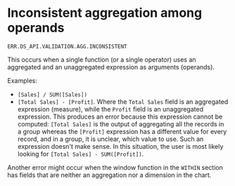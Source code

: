 # Inconsistent aggregation among operands

`ERR.DS_API.VALIDATION.AGG.INCONSISTENT`

This occurs when a single function (or a single operator)uses an aggregated and an unaggregated expression as arguments (operands).

Examples:

- `[Sales] / SUM([Sales])`
- `[Total Sales] - [Profit]`. Where the `Total Sales` field is an aggregated expression (measure),while the `Profit` field is an unaggregated expression. This produces an errorbecause this expression cannot be computed: `[Total Sales]` is the output of aggregatingall the records in a group whereas the `[Profit]` expression has a different value for every record, and in a group, it is unclear,which value to use. Such an expression doesn't make sense. In this situation, the user is most likelylooking for `[Total Sales] - SUM([Profit])`.

Another error might occur when the window function in the `WITHIN` section has fields that are neither an aggregation nor a dimension in the chart.

